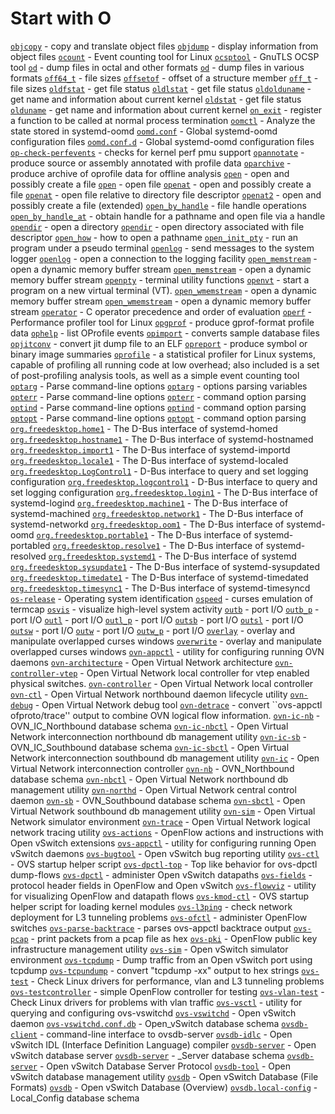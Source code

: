 # Start with O
[`objcopy`](https://www.man7.org/linux/man-pages/man1/objcopy.1.html) - copy and translate object files
[`objdump`](https://www.man7.org/linux/man-pages/man1/objdump.1.html) - display information from object files
[`ocount`](https://www.man7.org/linux/man-pages/man1/ocount.1.html) - Event counting tool for Linux
[`ocsptool`](https://www.man7.org/linux/man-pages/man1/ocsptool.1.html) - GnuTLS OCSP tool
[`od`](https://www.man7.org/linux/man-pages/man1/od.1.html) - dump files in octal and other formats
[`od`](https://www.man7.org/linux/man-pages/man1/od.1p.html) - dump files in various formats
[`off64_t`](https://www.man7.org/linux/man-pages/man3/off64_t.3type.html) - file sizes
[`offsetof`](https://www.man7.org/linux/man-pages/man3/offsetof.3.html) - offset of a structure member
[`off_t`](https://www.man7.org/linux/man-pages/man3/off_t.3type.html) - file sizes
[`oldfstat`](https://www.man7.org/linux/man-pages/man2/oldfstat.2.html) - get file status
[`oldlstat`](https://www.man7.org/linux/man-pages/man2/oldlstat.2.html) - get file status
[`oldolduname`](https://www.man7.org/linux/man-pages/man2/oldolduname.2.html) - get name and information about current kernel
[`oldstat`](https://www.man7.org/linux/man-pages/man2/oldstat.2.html) - get file status
[`olduname`](https://www.man7.org/linux/man-pages/man2/olduname.2.html) - get name and information about current kernel
[`on_exit`](https://www.man7.org/linux/man-pages/man3/on_exit.3.html) - register a function to be called at normal process termination
[`oomctl`](https://www.man7.org/linux/man-pages/man1/oomctl.1.html) - Analyze the state stored in systemd-oomd
[`oomd.conf`](https://www.man7.org/linux/man-pages/man5/oomd.conf.5.html) - Global systemd-oomd configuration files
[`oomd.conf.d`](https://www.man7.org/linux/man-pages/man5/oomd.conf.d.5.html) - Global systemd-oomd configuration files
[`op-check-perfevents`](https://www.man7.org/linux/man-pages/man1/op-check-perfevents.1.html) - checks for kernel perf pmu support
[`opannotate`](https://www.man7.org/linux/man-pages/man1/opannotate.1.html) - produce source or assembly annotated with profile data
[`oparchive`](https://www.man7.org/linux/man-pages/man1/oparchive.1.html) - produce archive of oprofile data for offline analysis
[`open`](https://www.man7.org/linux/man-pages/man2/open.2.html) - open and possibly create a file
[`open`](https://www.man7.org/linux/man-pages/man3/open.3p.html) - open file
[`openat`](https://www.man7.org/linux/man-pages/man2/openat.2.html) - open and possibly create a file
[`openat`](https://www.man7.org/linux/man-pages/man3/openat.3p.html) - open file relative to directory file descriptor
[`openat2`](https://www.man7.org/linux/man-pages/man2/openat2.2.html) - open and possibly create a file (extended)
[`open_by_handle`](https://www.man7.org/linux/man-pages/man3/open_by_handle.3.html) - file handle operations
[`open_by_handle_at`](https://www.man7.org/linux/man-pages/man2/open_by_handle_at.2.html) - obtain handle for a pathname and open file via a handle
[`opendir`](https://www.man7.org/linux/man-pages/man3/opendir.3.html) - open a directory
[`opendir`](https://www.man7.org/linux/man-pages/man3/opendir.3p.html) - open directory associated with file descriptor
[`open_how`](https://www.man7.org/linux/man-pages/man2/open_how.2type.html) - how to open a pathname
[`open_init_pty`](https://www.man7.org/linux/man-pages/man8/open_init_pty.8.html) - run an program under a pseudo terminal
[`openlog`](https://www.man7.org/linux/man-pages/man3/openlog.3.html) - send messages to the system logger
[`openlog`](https://www.man7.org/linux/man-pages/man3/openlog.3p.html) - open a connection to the logging facility
[`open_memstream`](https://www.man7.org/linux/man-pages/man3/open_memstream.3.html) - open a dynamic memory buffer stream
[`open_memstream`](https://www.man7.org/linux/man-pages/man3/open_memstream.3p.html) - open a dynamic memory buffer stream
[`openpty`](https://www.man7.org/linux/man-pages/man3/openpty.3.html) - terminal utility functions
[`openvt`](https://www.man7.org/linux/man-pages/man1/openvt.1.html) - start a program on a new virtual terminal (VT).
[`open_wmemstream`](https://www.man7.org/linux/man-pages/man3/open_wmemstream.3.html) - open a dynamic memory buffer stream
[`open_wmemstream`](https://www.man7.org/linux/man-pages/man3/open_wmemstream.3p.html) - open a dynamic memory buffer stream
[`operator`](https://www.man7.org/linux/man-pages/man7/operator.7.html) - C operator precedence and order of evaluation
[`operf`](https://www.man7.org/linux/man-pages/man1/operf.1.html) - Performance profiler tool for Linux
[`opgprof`](https://www.man7.org/linux/man-pages/man1/opgprof.1.html) - produce gprof-format profile data
[`ophelp`](https://www.man7.org/linux/man-pages/man1/ophelp.1.html) - list OProfile events
[`opimport`](https://www.man7.org/linux/man-pages/man1/opimport.1.html) - converts sample database files
[`opjitconv`](https://www.man7.org/linux/man-pages/man1/opjitconv.1.html) - convert jit dump file to an ELF
[`opreport`](https://www.man7.org/linux/man-pages/man1/opreport.1.html) - produce symbol or binary image summaries
[`oprofile`](https://www.man7.org/linux/man-pages/man1/oprofile.1.html) - a statistical profiler for Linux systems, capable of profiling all running code at low overhead; also included is a set of post-profiling analysis tools, as well as a simple event counting tool
[`optarg`](https://www.man7.org/linux/man-pages/man3/optarg.3.html) - Parse command-line options
[`optarg`](https://www.man7.org/linux/man-pages/man3/optarg.3p.html) - options parsing variables
[`opterr`](https://www.man7.org/linux/man-pages/man3/opterr.3.html) - Parse command-line options
[`opterr`](https://www.man7.org/linux/man-pages/man3/opterr.3p.html) - command option parsing
[`optind`](https://www.man7.org/linux/man-pages/man3/optind.3.html) - Parse command-line options
[`optind`](https://www.man7.org/linux/man-pages/man3/optind.3p.html) - command option parsing
[`optopt`](https://www.man7.org/linux/man-pages/man3/optopt.3.html) - Parse command-line options
[`optopt`](https://www.man7.org/linux/man-pages/man3/optopt.3p.html) - command option parsing
[`org.freedesktop.home1`](https://www.man7.org/linux/man-pages/man5/org.freedesktop.home1.5.html) - The D-Bus interface of systemd-homed
[`org.freedesktop.hostname1`](https://www.man7.org/linux/man-pages/man5/org.freedesktop.hostname1.5.html) - The D-Bus interface of systemd-hostnamed
[`org.freedesktop.import1`](https://www.man7.org/linux/man-pages/man5/org.freedesktop.import1.5.html) - The D-Bus interface of systemd-importd
[`org.freedesktop.locale1`](https://www.man7.org/linux/man-pages/man5/org.freedesktop.locale1.5.html) - The D-Bus interface of systemd-localed
[`org.freedesktop.LogControl1`](https://www.man7.org/linux/man-pages/man5/org.freedesktop.LogControl1.5.html) - D-Bus interface to query and set logging configuration
[`org.freedesktop.logcontrol1`](https://www.man7.org/linux/man-pages/man5/org.freedesktop.logcontrol1.5.html) - D-Bus interface to query and set logging configuration
[`org.freedesktop.login1`](https://www.man7.org/linux/man-pages/man5/org.freedesktop.login1.5.html) - The D-Bus interface of systemd-logind
[`org.freedesktop.machine1`](https://www.man7.org/linux/man-pages/man5/org.freedesktop.machine1.5.html) - The D-Bus interface of systemd-machined
[`org.freedesktop.network1`](https://www.man7.org/linux/man-pages/man5/org.freedesktop.network1.5.html) - The D-Bus interface of systemd-networkd
[`org.freedesktop.oom1`](https://www.man7.org/linux/man-pages/man5/org.freedesktop.oom1.5.html) - The D-Bus interface of systemd-oomd
[`org.freedesktop.portable1`](https://www.man7.org/linux/man-pages/man5/org.freedesktop.portable1.5.html) - The D-Bus interface of systemd-portabled
[`org.freedesktop.resolve1`](https://www.man7.org/linux/man-pages/man5/org.freedesktop.resolve1.5.html) - The D-Bus interface of systemd-resolved
[`org.freedesktop.systemd1`](https://www.man7.org/linux/man-pages/man5/org.freedesktop.systemd1.5.html) - The D-Bus interface of systemd
[`org.freedesktop.sysupdate1`](https://www.man7.org/linux/man-pages/man5/org.freedesktop.sysupdate1.5.html) - The D-Bus interface of systemd-sysupdated
[`org.freedesktop.timedate1`](https://www.man7.org/linux/man-pages/man5/org.freedesktop.timedate1.5.html) - The D-Bus interface of systemd-timedated
[`org.freedesktop.timesync1`](https://www.man7.org/linux/man-pages/man5/org.freedesktop.timesync1.5.html) - The D-Bus interface of systemd-timesyncd
[`os-release`](https://www.man7.org/linux/man-pages/man5/os-release.5.html) - Operating system identification
[`ospeed`](https://www.man7.org/linux/man-pages/man3/ospeed.3x.html) - curses emulation of termcap
[`osvis`](https://www.man7.org/linux/man-pages/man1/osvis.1.html) - visualize high-level system activity
[`outb`](https://www.man7.org/linux/man-pages/man2/outb.2.html) - port I/O
[`outb_p`](https://www.man7.org/linux/man-pages/man2/outb_p.2.html) - port I/O
[`outl`](https://www.man7.org/linux/man-pages/man2/outl.2.html) - port I/O
[`outl_p`](https://www.man7.org/linux/man-pages/man2/outl_p.2.html) - port I/O
[`outsb`](https://www.man7.org/linux/man-pages/man2/outsb.2.html) - port I/O
[`outsl`](https://www.man7.org/linux/man-pages/man2/outsl.2.html) - port I/O
[`outsw`](https://www.man7.org/linux/man-pages/man2/outsw.2.html) - port I/O
[`outw`](https://www.man7.org/linux/man-pages/man2/outw.2.html) - port I/O
[`outw_p`](https://www.man7.org/linux/man-pages/man2/outw_p.2.html) - port I/O
[`overlay`](https://www.man7.org/linux/man-pages/man3/overlay.3x.html) - overlay and manipulate overlapped curses windows
[`overwrite`](https://www.man7.org/linux/man-pages/man3/overwrite.3x.html) - overlay and manipulate overlapped curses windows
[`ovn-appctl`](https://www.man7.org/linux/man-pages/man8/ovn-appctl.8.html) - utility for configuring running OVN daemons
[`ovn-architecture`](https://www.man7.org/linux/man-pages/man7/ovn-architecture.7.html) - Open Virtual Network architecture
[`ovn-controller-vtep`](https://www.man7.org/linux/man-pages/man8/ovn-controller-vtep.8.html) - Open Virtual Network local controller for vtep enabled physical switches.
[`ovn-controller`](https://www.man7.org/linux/man-pages/man8/ovn-controller.8.html) - Open Virtual Network local controller
[`ovn-ctl`](https://www.man7.org/linux/man-pages/man8/ovn-ctl.8.html) - Open Virtual Network northbound daemon lifecycle utility
[`ovn-debug`](https://www.man7.org/linux/man-pages/man8/ovn-debug.8.html) - Open Virtual Network debug tool
[`ovn-detrace`](https://www.man7.org/linux/man-pages/man1/ovn-detrace.1.html) - convert ``ovs-appctl ofproto/trace'' output to combine OVN logical flow information.
[`ovn-ic-nb`](https://www.man7.org/linux/man-pages/man5/ovn-ic-nb.5.html) - OVN_IC_Northbound database schema
[`ovn-ic-nbctl`](https://www.man7.org/linux/man-pages/man8/ovn-ic-nbctl.8.html) - Open Virtual Network interconnection northbound db management utility
[`ovn-ic-sb`](https://www.man7.org/linux/man-pages/man5/ovn-ic-sb.5.html) - OVN_IC_Southbound database schema
[`ovn-ic-sbctl`](https://www.man7.org/linux/man-pages/man8/ovn-ic-sbctl.8.html) - Open Virtual Network interconnection southbound db management utility
[`ovn-ic`](https://www.man7.org/linux/man-pages/man8/ovn-ic.8.html) - Open Virtual Network interconnection controller
[`ovn-nb`](https://www.man7.org/linux/man-pages/man5/ovn-nb.5.html) - OVN_Northbound database schema
[`ovn-nbctl`](https://www.man7.org/linux/man-pages/man8/ovn-nbctl.8.html) - Open Virtual Network northbound db management utility
[`ovn-northd`](https://www.man7.org/linux/man-pages/man8/ovn-northd.8.html) - Open Virtual Network central control daemon
[`ovn-sb`](https://www.man7.org/linux/man-pages/man5/ovn-sb.5.html) - OVN_Southbound database schema
[`ovn-sbctl`](https://www.man7.org/linux/man-pages/man8/ovn-sbctl.8.html) - Open Virtual Network southbound db management utility
[`ovn-sim`](https://www.man7.org/linux/man-pages/man1/ovn-sim.1.html) - Open Virtual Network simulator environment
[`ovn-trace`](https://www.man7.org/linux/man-pages/man8/ovn-trace.8.html) - Open Virtual Network logical network tracing utility
[`ovs-actions`](https://www.man7.org/linux/man-pages/man7/ovs-actions.7.html) - OpenFlow actions and instructions with Open vSwitch extensions
[`ovs-appctl`](https://www.man7.org/linux/man-pages/man8/ovs-appctl.8.html) - utility for configuring running Open vSwitch daemons
[`ovs-bugtool`](https://www.man7.org/linux/man-pages/man8/ovs-bugtool.8.html) - Open vSwitch bug reporting utility
[`ovs-ctl`](https://www.man7.org/linux/man-pages/man8/ovs-ctl.8.html) - OVS startup helper script
[`ovs-dpctl-top`](https://www.man7.org/linux/man-pages/man8/ovs-dpctl-top.8.html) - Top like behavior for ovs-dpctl dump-flows
[`ovs-dpctl`](https://www.man7.org/linux/man-pages/man8/ovs-dpctl.8.html) - administer Open vSwitch datapaths
[`ovs-fields`](https://www.man7.org/linux/man-pages/man7/ovs-fields.7.html) - protocol header fields in OpenFlow and Open vSwitch
[`ovs-flowviz`](https://www.man7.org/linux/man-pages/man8/ovs-flowviz.8.html) - utility for visualizing OpenFlow and datapath flows
[`ovs-kmod-ctl`](https://www.man7.org/linux/man-pages/man8/ovs-kmod-ctl.8.html) - OVS startup helper script for loading kernel modules
[`ovs-l3ping`](https://www.man7.org/linux/man-pages/man8/ovs-l3ping.8.html) - check network deployment for L3 tunneling problems
[`ovs-ofctl`](https://www.man7.org/linux/man-pages/man8/ovs-ofctl.8.html) - administer OpenFlow switches
[`ovs-parse-backtrace`](https://www.man7.org/linux/man-pages/man8/ovs-parse-backtrace.8.html) - parses ovs-appctl backtrace output
[`ovs-pcap`](https://www.man7.org/linux/man-pages/man1/ovs-pcap.1.html) - print packets from a pcap file as hex
[`ovs-pki`](https://www.man7.org/linux/man-pages/man8/ovs-pki.8.html) - OpenFlow public key infrastructure management utility
[`ovs-sim`](https://www.man7.org/linux/man-pages/man1/ovs-sim.1.html) - Open vSwitch simulator environment
[`ovs-tcpdump`](https://www.man7.org/linux/man-pages/man8/ovs-tcpdump.8.html) - Dump traffic from an Open vSwitch port using tcpdump
[`ovs-tcpundump`](https://www.man7.org/linux/man-pages/man1/ovs-tcpundump.1.html) - convert "tcpdump -xx" output to hex strings
[`ovs-test`](https://www.man7.org/linux/man-pages/man8/ovs-test.8.html) - Check Linux drivers for performance, vlan and L3 tunneling problems
[`ovs-testcontroller`](https://www.man7.org/linux/man-pages/man8/ovs-testcontroller.8.html) - simple OpenFlow controller for testing
[`ovs-vlan-test`](https://www.man7.org/linux/man-pages/man8/ovs-vlan-test.8.html) - Check Linux drivers for problems with vlan traffic
[`ovs-vsctl`](https://www.man7.org/linux/man-pages/man8/ovs-vsctl.8.html) - utility for querying and configuring ovs-vswitchd
[`ovs-vswitchd`](https://www.man7.org/linux/man-pages/man8/ovs-vswitchd.8.html) - Open vSwitch daemon
[`ovs-vswitchd.conf.db`](https://www.man7.org/linux/man-pages/man5/ovs-vswitchd.conf.db.5.html) - Open_vSwitch database schema
[`ovsdb-client`](https://www.man7.org/linux/man-pages/man1/ovsdb-client.1.html) - command-line interface to ovsdb-server
[`ovsdb-idlc`](https://www.man7.org/linux/man-pages/man1/ovsdb-idlc.1.html) - Open vSwitch IDL (Interface Definition Language) compiler
[`ovsdb-server`](https://www.man7.org/linux/man-pages/man1/ovsdb-server.1.html) - Open vSwitch database server
[`ovsdb-server`](https://www.man7.org/linux/man-pages/man5/ovsdb-server.5.html) - _Server database schema
[`ovsdb-server`](https://www.man7.org/linux/man-pages/man7/ovsdb-server.7.html) - Open vSwitch Database Server Protocol
[`ovsdb-tool`](https://www.man7.org/linux/man-pages/man1/ovsdb-tool.1.html) - Open vSwitch database management utility
[`ovsdb`](https://www.man7.org/linux/man-pages/man5/ovsdb.5.html) - Open vSwitch Database (File Formats)
[`ovsdb`](https://www.man7.org/linux/man-pages/man7/ovsdb.7.html) - Open vSwitch Database (Overview)
[`ovsdb.local-config`](https://www.man7.org/linux/man-pages/man5/ovsdb.local-config.5.html) - Local_Config database schema